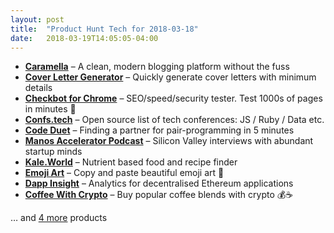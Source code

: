 ```yaml
---
layout: post
title:  "Product Hunt Tech for 2018-03-18"
date:   2018-03-19T14:05:05-04:00
---
```


* **[Caramella](https://www.producthunt.com/posts/caramella?utm_campaign=producthunt-api&utm_medium=api&utm_source=Application%3A+Daily+Digest+RSS+%28ID%3A+3202%29)** – A clean, modern blogging platform without the fuss
* **[Cover Letter Generator](https://www.producthunt.com/posts/cover-letter-generator?utm_campaign=producthunt-api&utm_medium=api&utm_source=Application%3A+Daily+Digest+RSS+%28ID%3A+3202%29)** – Quickly generate cover letters with minimum details
* **[Checkbot for Chrome](https://www.producthunt.com/posts/checkbot-for-chrome?utm_campaign=producthunt-api&utm_medium=api&utm_source=Application%3A+Daily+Digest+RSS+%28ID%3A+3202%29)** – SEO/speed/security tester. Test 1000s of pages in minutes 🚀
* **[Confs.tech](https://www.producthunt.com/posts/confs-tech?utm_campaign=producthunt-api&utm_medium=api&utm_source=Application%3A+Daily+Digest+RSS+%28ID%3A+3202%29)** – Open source list of tech conferences: JS / Ruby / Data etc.
* **[Code Duet](https://www.producthunt.com/posts/code-duet?utm_campaign=producthunt-api&utm_medium=api&utm_source=Application%3A+Daily+Digest+RSS+%28ID%3A+3202%29)** – Finding a partner for pair-programming in 5 minutes
* **[Manos Accelerator Podcast](https://www.producthunt.com/posts/manos-accelerator-podcast?utm_campaign=producthunt-api&utm_medium=api&utm_source=Application%3A+Daily+Digest+RSS+%28ID%3A+3202%29)** – Silicon Valley interviews with abundant startup minds
* **[Kale.World](https://www.producthunt.com/posts/kale-world?utm_campaign=producthunt-api&utm_medium=api&utm_source=Application%3A+Daily+Digest+RSS+%28ID%3A+3202%29)** – Nutrient based food and recipe finder
* **[Emoji Art](https://www.producthunt.com/posts/emoji-art-2?utm_campaign=producthunt-api&utm_medium=api&utm_source=Application%3A+Daily+Digest+RSS+%28ID%3A+3202%29)** – Copy and paste beautiful emoji art 🎨
* **[Dapp Insight](https://www.producthunt.com/posts/dapp-insight?utm_campaign=producthunt-api&utm_medium=api&utm_source=Application%3A+Daily+Digest+RSS+%28ID%3A+3202%29)** – Analytics for decentralised Ethereum applications
* **[Coffee With Crypto](https://www.producthunt.com/posts/coffee-with-crypto?utm_campaign=producthunt-api&utm_medium=api&utm_source=Application%3A+Daily+Digest+RSS+%28ID%3A+3202%29)** – Buy popular coffee blends with crypto 💰☕

… and [4 more](https://www.producthunt.com/tech) products